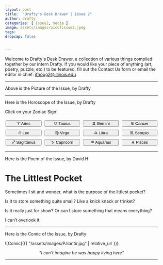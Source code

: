 ```yaml
---
layout: post
title:  "Drafty's Desk Drawer | Issue 2"
author: drafty
categories: [ Issue2, media ]
image: assets/images/picofissue2.jpeg
tags: 
dropcap: false


---
```


Welcome to Drafty's Desk Drawer, a collection of various things compiled together by our intern Drafty. If you would like your piece of anything (art, poetry, puzzle, etc.) to be featured, fill out the Contact Us form or email the editor in chief: [jfhogg2@illinois.edu](mailto:jfhogg2@illinois.edu)  

---

Above is the Picture of the Issue, by Drafty

---

Here is the Horoscope of the Issue, by Drafty

Click on your Zodiac Sign!

<div style="text-align:center; margin:20px 0;">

  <div style="display:grid; grid-template-columns: repeat(4, 1fr); gap:10px; max-width:500px; margin:auto;">
    <button onclick="revealHoroscope('aries')">♈ Aries</button>
    <button onclick="revealHoroscope('taurus')">♉ Taurus</button>
    <button onclick="revealHoroscope('gemini')">♊ Gemini</button>
    <button onclick="revealHoroscope('cancer')">♋ Cancer</button>
    <button onclick="revealHoroscope('leo')">♌ Leo</button>
    <button onclick="revealHoroscope('virgo')">♍ Virgo</button>
    <button onclick="revealHoroscope('libra')">♎ Libra</button>
    <button onclick="revealHoroscope('scorpio')">♏ Scorpio</button>
    <button onclick="revealHoroscope('sagittarius')">♐ Sagittarius</button>
    <button onclick="revealHoroscope('capricorn')">♑ Capricorn</button>
    <button onclick="revealHoroscope('aquarius')">♒ Aquarius</button>
    <button onclick="revealHoroscope('pisces')">♓ Pisces</button>
  </div>

  <div id="horoscopeImage" style="margin-top:30px; display:none;">
    <img id="horoscopePic" src="" alt="Zodiac Image" style="max-width:80%; border-radius:8px; box-shadow:0 4px 8px rgba(0,0,0,0.2);">
  </div>
</div>

<script>
  function revealHoroscope(sign) {
    const img = document.getElementById("horoscopePic");
    img.src = `/assets/images/horoscope/${sign}.png`; 
    document.getElementById("horoscopeImage").style.display = "block";
  }
</script>

---

Here is the Poem of the Issue, by David H

# The Littlest Pocket  

Sometimes I sit and wonder, what is the purpose of the littlest pocket?

Is it to store something quite small? Like a knick knack or trinket?

Is it really just for show? Or can I store something that means everything?

I can’t overlook it.

---

Here is the Comic of the Issue, by Drafty

![Comic]({{ "/assets/images/Palantir.jpg" | relative_url }})

<p align="center"><em>"I can't imagine he was happy living here"</em></p>

---
